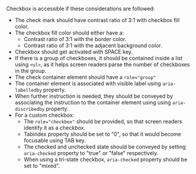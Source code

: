 Checkbox is accessible if these considerations are followed:

- The check mark should have contrast ratio of 3:1 with checkbox fill color.
- The checkbox fill color should either have a:
  - Contrast ratio of 3:1 with the border color.
  - Contrast ratio of 3:1 with the adjacent background color.
- Checkbox should get activated with SPACE key.
- If there is a group of checkboxes, it should be contained inside a list using `<ul>`, as it helps screen readers parse the number of checkboxes in the group.
- The check container element should have a `role="group"`
- The container element is associated with visible label using `aria-labelledby` property.
- When further instruction is needed, they should be conveyed by associating the instruction to the container element using using `aria-discribedby` property.
- For a custom checkbox:
  - The `role="checkbox"` should be provided, so that screen readers identify it as a checkbox.
  - Tabindex property should be set to "0", so that it would become focusable using TAB key.
  - The checked and unchecked state should be conveyed by setting `aria-checked` property to "true" or "false" respectively.
  - When using a tri-state checkbox, `aria-checked` property should be set to "mixed".
